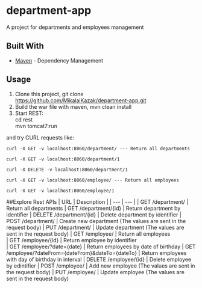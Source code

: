 # department-app
A project for departments and employees management

## Built With
* [Maven](https://maven.apache.org/) - Dependency Management

## Usage
1. Clone this project, git clone https://github.com/MikalaiKazak/department-app.git
3. Build the war file with maven, mvn clean install
4. Start REST:\
    cd rest\
    mvn tomcat7:run
    
and try CURL requests like:
```
curl -X GET -v localhost:8060/department/ --- Return all departments

curl -X GET -v localhost:8060/department/1

curl -X DELETE -v localhost:8060/department/1

curl -X GET -v localhost:8060/employee/ --- Return all employees

curl -X GET -v localhost:8060/employee/1
```

##Explore Rest APIs
| URL | Description |
| --- | --- |
  | GET /department/ |                                    Return all departments
  | GET /department/{id} |                                Return department by identifier
  | DELETE /department/{id} |                             Delete department by identifier
  | POST /department/ |                                   Create new department (The values are sent in the request body)
  | PUT /department/ |                                    Update department (The values are sent in the request body)
  | GET /employee/ |                                      Return all employees          
  | GET /employee/{id} |                                  Return employee by identifier  
  | GET /employee/?date={date} |                          Return employees by date of birthday
  | GET /employee/?dateFrom={dateFrom}&dateTo={dateTo} |  Return employees with day of birthday in interval
  | DELETE /employee/{id} |                               Delete employee by edintifier
  | POST /employee/ |                                     Add new employee (The values are sent in the request body)
  | PUT /employee/ |                                      Update employee (The values are sent in the request body)
